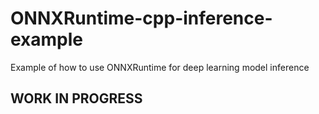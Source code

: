 # ONNXRuntime-cpp-inference-example
Example of how to use ONNXRuntime for deep learning model inference


## WORK IN PROGRESS